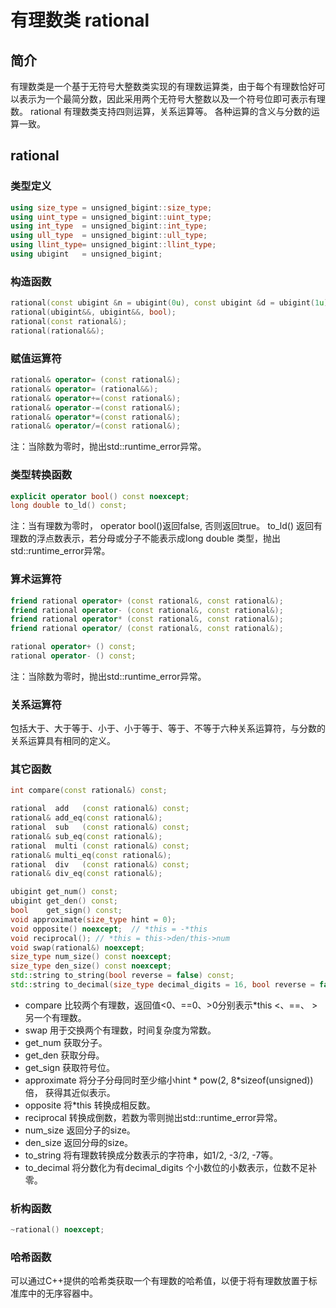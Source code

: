 # 有理数类 rational

## 简介
有理数类是一个基于无符号大整数类实现的有理数运算类，由于每个有理数恰好可以表示为一个最简分数，因此采用两个无符号大整数以及一个符号位即可表示有理数。 rational 有理数类支持四则运算，关系运算等。 各种运算的含义与分数的运算一致。

## rational

### 类型定义
```cpp
using size_type = unsigned_bigint::size_type;
using uint_type = unsigned_bigint::uint_type;
using int_type  = unsigned_bigint::int_type;
using ull_type  = unsigned_bigint::ull_type;
using llint_type= unsigned_bigint::llint_type;
using ubigint   = unsigned_bigint;
```

### 构造函数
```cpp
rational(const ubigint &n = ubigint(0u), const ubigint &d = ubigint(1u), bool sign = false);
rational(ubigint&&, ubigint&&, bool);
rational(const rational&);
rational(rational&&);
```

### 赋值运算符
```cpp
rational& operator= (const rational&);
rational& operator= (rational&&);
rational& operator+=(const rational&);
rational& operator-=(const rational&);
rational& operator*=(const rational&);
rational& operator/=(const rational&);
```
注：当除数为零时，抛出std::runtime_error异常。

### 类型转换函数
```cpp
explicit operator bool() const noexcept;
long double to_ld() const;
```
注：当有理数为零时， operator bool()返回false, 否则返回true。 to_ld() 返回有理数的浮点数表示，若分母或分子不能表示成long double 类型，抛出 std::runtime_error异常。

### 算术运算符
```cpp
friend rational operator+ (const rational&, const rational&);
friend rational operator- (const rational&, const rational&);
friend rational operator* (const rational&, const rational&);
friend rational operator/ (const rational&, const rational&);

rational operator+ () const;
rational operator- () const;
```
注：当除数为零时，抛出std::runtime_error异常。

### 关系运算符
包括大于、大于等于、小于、小于等于、等于、不等于六种关系运算符，与分数的关系运算具有相同的定义。

### 其它函数
```cpp
int compare(const rational&) const;

rational  add   (const rational&) const;
rational& add_eq(const rational&);
rational  sub   (const rational&) const;
rational& sub_eq(const rational&);
rational  multi (const rational&) const;
rational& multi_eq(const rational&);
rational  div   (const rational&) const;
rational& div_eq(const rational&);

ubigint get_num() const; 
ubigint get_den() const; 
bool    get_sign() const; 
void approximate(size_type hint = 0);
void opposite() noexcept;  // *this = -*this
void reciprocal(); // *this = this->den/this->num
void swap(rational&) noexcept;
size_type num_size() const noexcept;
size_type den_size() const noexcept;
std::string to_string(bool reverse = false) const;
std::string to_decimal(size_type decimal_digits = 16, bool reverse = false) const;
```
- compare 比较两个有理数，返回值<0、==0、>0分别表示*this <、==、 >另一个有理数。  
- swap 用于交换两个有理数，时间复杂度为常数。  
- get_num 获取分子。  
- get_den 获取分母。  
- get_sign 获取符号位。  
- approximate 将分子分母同时至少缩小hint * pow(2, 8*sizeof(unsigned))倍， 获得其近似表示。  
- opposite 将*this 转换成相反数。  
- reciprocal 转换成倒数，若数为零则抛出std::runtime_error异常。  
- num_size 返回分子的size。  
- den_size 返回分母的size。  
- to_string 将有理数转换成分数表示的字符串，如1/2, -3/2, -7等。  
- to_decimal 将分数化为有decimal_digits 个小数位的小数表示，位数不足补零。  

### 析构函数
```cpp
~rational() noexcept;
```
### 哈希函数
可以通过C++提供的哈希类获取一个有理数的哈希值，以便于将有理数放置于标准库中的无序容器中。
